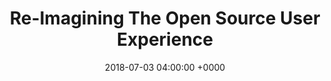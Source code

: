 ---
title: 'Re-Imagining The Open Source User Experience'
name: "code"
night_header: false
night_footer: true
language: en
published: true
slug: "code-open-source"
layout: pancakes
description: page description
date: 2018-07-03 04:00:00 +0000
tags: ["Web Experience", "Web Design", "Web Development", "Search Marketing"]
aliases :
  - /work/code-open-source/
stacks_hero:
  path: "helpers/work/hero.html"
  image: "images/code.png"
  background_color: "#b7285a"
  client: "code"
  logo_color: false
grid_item:
  client: "code"
  featured: true
  featured_title: "We re-imagine user experiences."
  featured_caption: |
    We were {code}’s digital team from their days at EMC through their merger with Dell Technologies.
  weight: 1
  logo_color: true
  featured_width: "100%"
  featured_top: "10%"
  featured_m_top: "5%"
  featured_left: "0%"
  featured_m_left: "0%"
stacks:
- template: section-row-blocks
  id: overview
  class: padding-m-bottom v_c-center
  background_color: "#b7285a"
  background_image:
  rows:
  - template: include-row
    class: h_c-center v_c-center
    size: container
    cols:
    - template: block-column-builder
      size: '9'
      animate: fade-up
      duration: '400'
      elements:
      - template: element-title
        class: "color-white text-center"
        tag: h4
        title: Overview
      - template: element-title
        class: "color-white text-center"
        tag: h1
        title: "Building community within emerging technologies."
      - template: element-title
        class: "color-white text-center big-paragraph"
        tag: p
        title: "The {code} team, first launched as the open source division of EMC, began branding work with Fullstack in 2016 when EMC & Dell Computers agreed to merge as the newly formed DellEMC. Starting in 2018, {code} rebranded once again, to encompass all open source under Dell Technologies. The {code} initiative had reached success as future Dell Technologies customers interacted through the {code} community and its platforms. As an open source division, it's flagship website was put together over time, as one off projects. With 2017's rebrand, the website needed to be redesigned and rebuilt as one cohesive property."
- template: section-row-blocks
  id: discovery
  class: padding-xl-bottom padding-xl-top v_c-center
  background_color: "#000000"
  background_image:
  rows:
  - template: include-row
    class: h_c-center v_c-center
    size: container
    cols:
    - template: block-column-builder
      size: '10'
      animate: fade-up
      duration: '400'
      elements:
      - template: element-title
        class: "color-white text-center"
        tag: h4
        title: Discovery
      - template: element-title
        class: "color-white text-center"
        tag: h1
        title: "The goal: build something cohesive, simple, and on-brand."
      - template: element-title
        class: "color-white text-center padding-m-bottom"
        tag: p
        title: "We looked to the {code} teams' passionate group of open source enthusiasts and its robust community of developers to understand how they explore open source online. The purpose of the project then became clear: bring everything together and make it intuitive, yet consistent."
      - template: element-image
        image: "images/code-old-structure.png"
- template: section-row-blocks
  id: strategy
  class: padding-xl-bottom padding-xl-top v_c-center
  background_color: "#0f0f0f"
  background_image:
  rows:
  - template: include-row
    class: h_c-center v_c-center wrap
    size: container
    cols:
    - template: block-column-builder
      size: '10'
      animate: fade-up
      duration: '400'
      elements:
      - template: element-title
        class: "color-white text-center"
        tag: h4
        title: Strategy
      - template: element-title
        class: "color-white text-center"
        tag: h1
        title: "Focused on projects, community, team & social."
      - template: element-title
        class: "color-white text-center padding-m-bottom"
        tag: p
        title: "A UX redesign can be complex. There are a lot of variables and unknowns that can lead to potential failure down the road. If we wanted to succeed, we had to be specific with what areas we would focus on. We knew that to build for an open future, it meant not only reimagining how things flow, but also weaving transparency into the sites fabric."
    - template: block-column-builder
      size: '12'
      animate: fade-up
      duration: '400'
      elements:
      - template: element-image
        image: "images/new-web-structure.png"
- template: section-row-blocks
  id: experience
  class: padding-xl-bottom padding-xl-top v_c-center
  background_color: "#ffffff"
  background_image:
  rows:
  - template: include-row
    class: h_c-center v_c-center wrap padding-m-bottom
    size: container
    cols:
    - template: block-column-builder
      size: '10'
      animate: fade-up
      duration: '400'
      elements:
      - template: element-title
        class: "color-oil text-center"
        tag: h4
        title: Strategy
      - template: element-title
        class: "color-oil text-center"
        tag: h1
        title: Crafting a simple, open world experience.
      - template: element-title
        class: "color-oil text-center"
        tag: p
        title: "To ensure the presentation and arrangement of all elements on the site would be as simple & open as possible, a clear navigation and layout system was needed to simplify the browsing experience and direct users towards what they needed."
  - template: include-row
    class: h_c-space-between v_c-start wrap padding-m-bottom
    size: container
    cols:
    - template: block-column-builder
      size: '12'
      animate: fade
      duration: '400'
      elements:
      - template: element-code
        class: "color-oil text-left padding-s-bottom"
        html: |
          <p style="font-weight: 800">Navigation Design System</p>
    - template: block-column-builder
      size: '2'
      animate: fade
      duration: '400'
      elements:
      - template: element-code
        class: text-left
        html: |
          <p>Primary <br> Level</p>
    - template: block-column-builder
      size: '10'
      animate: fade
      duration: '400'
      elements:
      - template: element-image
        image: "images/primary-nav.png"
  - template: include-row
    class: h_c-space-between v_c-start wrap padding-m-bottom
    size: container
    cols:
    - template: block-column-builder
      size: '2'
      animate: fade
      duration: '400'
      elements:
      - template: element-code
        class: text-left
        html: |
          <p>Secondary <br> Level</p>
    - template: block-column-builder
      size: '10'
      animate: fade
      duration: '400'
      elements:
      - template: element-image
        image: "images/secondary-nav.png"
  - template: include-row
    class: h_c-space-between v_c-start wrap padding-m-bottom
    size: container
    cols:
    - template: block-column-builder
      size: '12'
      animate: fade
      duration: '400'
      elements:
      - template: element-code
        class: "color-oil text-left padding-s-bottom"
        html: |
          <p style="font-weight: 800">Page Design System</p>
    - template: block-column-builder
      size: '6'
      animate: fade
      duration: '400'
      elements:
      - template: element-code
        class: text-left
        html: |
          <p>Overview Page Template</p>
      - template: element-image
        image: "images/Overview-page-template.png"
    - template: block-column-builder
      size: '6'
      animate: fade
      duration: '400'
      elements:
      - template: element-code
        class: text-left
        html: |
          <p>Individual Page Template</p>
      - template: element-image
        image: "images/Individual-page-template.png"
  - template: include-row
    class: h_c-space-between v_c-start wrap padding-m-bottom
    size: container
    cols:
    - template: block-column-builder
      size: '12'
      animate: fade
      duration: '400'
      elements:
      - template: element-code
        class: text-left
        html: |
          <p>Overview Page Examples</p>
      - template: element-video
        autoplay: true
        muted: true
        cover: "images/overview-poster.jpg"
        src: "https://res.cloudinary.com/dzttfmzl7/video/upload/v1532534940/Static/Overview_Temp.mp4"
  - template: include-row
    class: h_c-space-between v_c-start wrap
    size: container
    cols:
    - template: block-column-builder
      size: '12'
      animate: fade
      duration: '400'
      elements:
      - template: element-code
        class: text-left
        html: |
          <p>Individual Page Examples</p>
      - template: element-video
        autoplay: true
        muted: true
        cover: "images/indv-ex-poster.jpg"
        src: "https://res.cloudinary.com/dzttfmzl7/video/upload/v1532539011/Static/Individual_Temp_Updated_V3.mp4"
- template: section-row-blocks
  id: design
  class: padding-xl-bottom padding-xl-top v_c-center
  background_color: "#f0f0f0"
  background_image:
  css_rule: |
    .col-6:first-child {padding-right: 10px;}
  css:
  - rule: |
      .col-6:first-child {padding-right: 10px;}
  - rule: ".col-6:last-child {padding-left: 10px;}"
  rows:
  - template: include-row
    class: h_c-center v_c-center wrap padding-m-bottom
    size: container
    cols:
    - template: block-column-builder
      size: '10'
      animate: fade-up
      duration: '400'
      elements:
      - template: element-title
        class: "color-oil text-center"
        tag: h4
        title: Design
      - template: element-title
        class: "color-oil text-center"
        tag: h1
        title: Telling stories, with pictures.
      - template: element-title
        class: "color-oil text-center"
        tag: p
        title: "We worked with the {code} team to elevate its already unique illustrations, continuing the use of its biggest advocate across the site. Rex, also known as REX-Ray ({code}'s main open source project) was used throughout the site as an organic illustrative character."
  - template: include-row
    class: h_c-start v_c-start
    size: container
    cols:
    - template: block-column-builder
      size: '10'
      animate: fade
      duration: '400'
      elements:
      - template: element-code
        class: "color-oil text-left"
        html: |
          <p><span style="font-weight: 800">Home Variant 1</span><br>Header "The {code} Vision"</p>
  - template: include-row
    class: h_c-center v_c-start padding-m-bottom
    size: container-l
    cols:
    - template: block-column-builder
      size: '12'
      animate: reveal-left
      duration: '400'
      elements:
      - template: element-image
        image: "images/code_Home-Page-Banner_2018.png"
  - template: include-row
    class: h_c-start v_c-start
    size: container
    cols:
    - template: block-column-builder
      size: '10'
      animate: fade
      duration: '400'
      elements:
      - template: element-code
        class: "color-oil text-left"
        html: |
          <p><span style="font-weight: 800">Home Variant 2</span><br>Header "Perception vs. Reality"</p>
  - template: include-row
    class: h_c-center v_c-start padding-m-bottom
    size: container-l
    cols:
    - template: block-column-builder
      size: '12'
      animate: reveal-left
      duration: '400'
      elements:
      - template: element-image
        image: "images/99-EMC_Home-Page-Banner-2018-V2-07.png"
  - template: include-row
    class: h_c-space-between v_c-start
    size: container
    cols:
    - template: block-column-builder
      size: '6'
      animate: fade
      duration: '400'
      elements:
      - template: element-code
        class: "color-oil text-left"
        html: |
          <p><span style="font-weight: 800">Community</span><br> Header "Global &amp; Open"</p>
    - template: block-column-builder
      size: '4'
      animate: fade
      duration: '400'
      elements:
      - template: element-code
        class: "color-oil text-left"
        html: |
          <p><span style="font-weight: 800">Webinars</span><br>Header "Learning Together"</p>
  - template: include-row
    class: h_c-center v_c-start padding-m-bottom
    size: container-l
    cols:
    - template: block-column-builder
      size: '6'
      animate: reveal-left
      duration: '400'
      elements:
      - template: element-image
        image: "images/community-banner.png"
    - template: block-column-builder
      size: '6'
      animate: reveal-right
      duration: '400'
      elements:
      - template: element-image
        image: "images/webinars-banner.png"
  - template: include-row
    class: h_c-space-between v_c-start
    size: container
    cols:
    - template: block-column-builder
      size: '6'
      animate: fade
      duration: '400'
      elements:
      - template: element-code
        class: "color-oil text-left"
        html: |
          <p><span style="font-weight: 800">About</span><br> Header "Every Piece is Unique"</p>
    - template: block-column-builder
      size: '4'
      animate: fade
      duration: '400'
      elements:
      - template: element-code
        class: "color-oil text-left"
        html: |
          <p><span style="font-weight: 800">Brand</span><br>Header "Branding Responsibly"</p>
  - template: include-row
    class: h_c-center v_c-start padding-m-bottom
    size: container-l
    cols:
    - template: block-column-builder
      size: '6'
      animate: reveal-left
      duration: '400'
      elements:
      - template: element-image
        image: "images/team-banner.png"
    - template: block-column-builder
      size: '6'
      animate: reveal-right
      duration: '400'
      elements:
      - template: element-image
        image: "images/code-Banner_Brand.png"
  - template: include-row
    class: h_c-space-between v_c-start
    size: container
    cols:
    - template: block-column-builder
      size: '6'
      animate: fade
      duration: '400'
      elements:
      - template: element-code
        class: "color-oil text-left"
        html: |
          <p><span style="font-weight: 800">Events</span><br>Header "Shared Calendar"</p>
    - template: block-column-builder
      size: '4'
      animate: fade
      duration: '400'
      elements:
      - template: element-code
        class: "color-oil text-left"
        html: |
          <p><span style="font-weight: 800">Newsletter Archive</span><br>Header "Looking Back"</p>
  - template: include-row
    class: h_c-center v_c-start padding-m-bottom
    size: container-l
    cols:
    - template: block-column-builder
      size: '6'
      animate: reveal-left
      duration: '400'
      elements:
      - template: element-image
        image: "images/events-banner.png"
    - template: block-column-builder
      size: '6'
      animate: reveal-right
      duration: '400'
      elements:
      - template: element-image
        image: "images/archive-banner.png"
  - template: include-row
    class: h_c-space-between v_c-start
    size: container
    cols:
    - template: block-column-builder
      size: '12'
      animate: fade
      duration: '400'
      elements:
      - template: element-code
        class: "color-oil text-left"
        html: |
          <p><span style="font-weight: 800">Adapted to Individual Events</span><br>Headers</p>
  - template: include-row
    class: h_c-center v_c-start padding-m-bottom wrap
    size: container-l
    cols:
    - template: block-column-builder
      size: '6'
      animate: reveal-left
      duration: '400'
      elements:
      - template: element-image
        image: "images/mesoscon-opensource-Hero.png"
    - template: block-column-builder
      size: '6'
      animate: reveal-right
      duration: '400'
      elements:
      - template: element-image
        image: "images/texas-event.png"
    - template: block-column-builder
      size: '6'
      animate: reveal-left
      duration: '400'
      elements:
      - template: element-image
        image: "images/copenhagen-event.png"
    - template: block-column-builder
      size: '6'
      animate: reveal-right
      duration: '400'
      elements:
      - template: element-image
        image: "images/prague-event.png"
  - template: include-row
    class: h_c-center v_c-start
    cols:
    - template: block-column-builder
      size: '12'
      animate: fade
      duration: '400'
      elements:
      - template: element-code
        class: "color-oil text-left"
        html: |
          <p><span style="font-weight: 800">Adapted to Mobile</span><br>Headers</p>
  - template: include-row
    class: h_c-center v_c-start wrap drag-slider
    css:
    - rule: ".drag-slider .elements-wrapper {overflow: visible;}"
    - rule: ".drag-slider .carousel-cell {height: 280px;margin-right: 15px;width: 33.33%;}"
    - rule: ".flickity-viewport {overflow: visible;}"
    - rule: ".slider-column {width: 100%;}"
    size: container-l
    cols:
    - template: block-column-builder
      size: '12'
      class: "slider-column"
      animate: fade-left
      duration: '800'
      elements:
      - template: element-flickity
        class: "col-3"
        wrapAround: false
        freeScroll: true
        draggable: true
        prevNextButtons: false
        pageDots: false
        groupCells: false
        autoPlay: false
        images:
        - image: "images/code_Home-Page-Banner_2018-Mobile.png"
        - image: "images/99-EMC_Home-Page-Banner-2018-V2-07-Mobile-Version.png"
        - image: "images/99_EMC_Web_Banner_Webinars Mobile.png"
        - image: "images/99_EMC_Web_Banner_Events_Mobile.png"
- template: section-row-blocks
  id: development
  class: padding-xl-bottom padding-xl-top v_c-center
  background_color: "#000000"
  background_image:
  scripts:
  - src: "js/components/cards.js"
  rows:
  - template: include-row
    class: h_c-center v_c-center wrap padding-m-bottom
    size: container
    cols:
    - template: block-column-builder
      size: '10'
      animate: fade-up
      duration: '400'
      offset: 0
      elements:
      - template: element-title
        class: "color-white text-center"
        tag: h4
        title: Strategy
      - template: element-title
        class: "color-white text-center"
        tag: h1
        title: Bringing the site to life, with automation.
      - template: element-title
        class: "color-white text-center"
        tag: p
        title: "Even for a site as simple as {code}, managing all this content can be overwhelming and tedious. We developed custom solutions across the site to help automate and streamline content that frequently needed updating, allowing the site to work on its own."
  - template: include-row
    class: h_c-space-between v_c-start wrap padding-m-bottom cards
    size: container
    css:
    - rule: ".card-block-text {padding: 10% 16%;}"
    - rule: ".cards .col-6 .pb-html-block:last-child {margin-bottom: 0px;}"
    - rule: "img {width: auto;margin-left: auto;margin-right: auto;}"
    - rule: ".col-6 {flex-basis: calc(50% - 20px);}"
    - rule: ".col-6 .elements-wrapper .pb-html-block {background-color: #0f0f0f;margin-bottom: 40px;}"
    cols:
    - template: block-column-builder
      size: '6'
      animate: none
      elements:
      - template: element-code
        html: |
          <img src="/images/Projects-card.png">
          <div class="card-block-text"><img class="card-logo-img margin-s-bottom" src="/images/github-logo-white.png"><h6 class="text-center color-white"><span style="font-weight: 800">Auto Import, Display, &amp; Sync Open Source Projects</span></h6><div class="text-center color-white"><p>We developed a custom plugin to integrate Github with Wordpress, allowing project import, project landing pages, and project stats synchronizing in real-time. With cross-filtering, sorting, tags, and search, the result is an open way to navigate and find open source projects.</p></div></div>
      - template: element-code
        html: |
          <img src="/images/Newsletter-Archive-card.png">
          <div class="card-block-text"><img class="card-logo-img margin-s-bottom" src="/images/mailchimp-logo-white.png"><h6 class="text-center color-white"><span style="font-weight: 800">Auto Generated Newsletter Archive, Including Sort & Filter</span></h6><div class="text-center color-white"><p>We integrated Mailchimp across the site not only for newsletter sign-ups and campaigns, but also to help with looking back. We built a custom, auto-generated newsletter archive page complete with sorting & filtering so the {code} team would never have to manually update it again.</p></div></div>
      - template: element-code
        html: |
          <img src="/images/Detailed-Project-card.png">
          <div class="card-block-text"><img class="card-logo-img margin-s-bottom" src="/images/wordpress-logo-white.png"><h6 class="text-center color-white"><span style="font-weight: 800">Live Blog Feed & Specific Topic, Project, and Author Feeds</span></h6><div class="text-center color-white"><p>We integrated Wordpress to display a live feed of recent posts from the {code} blog, and show dynamic feeds on the project & team member pages. Across the site, a feed of posts related to that project display on project pages, and author specific feeds display on team member pages, allowing users to keep up with trends for that project, topic, or person.</p></div></div>
    - template: block-column-builder
      size: '6'
      animate: none
      elements:
      - template: element-code
        html: |
          <img src="/images/Community-card.png">
          <div class="card-block-text"><img class="card-logo-img margin-s-bottom" src="/images/slack-logo-white.png"><h6 class="text-center color-white"><span style="font-weight: 800">Auto Request to Join & Live Counts of Online & Total Users</span></h6><div class="text-center color-white"><p>We integrated Slack to allow users to request to join {code}'s slack community automatically. It is seamlessly integrated so users can lean & sign up all one place. Other features include live counts of slack users online & total community members automatically updated across the site.</p></div></div>
      - template: element-code
        html: |
          <img src="/images/Catalyst-card.png">
          <div class="card-block-text"><img class="card-logo-img margin-s-bottom" src="/images/Mobilize-logo-white.png"><h6 class="text-center color-white"><span style="font-weight: 800">Auto Import, Display, and Sync Community Members</span></h6><div class="text-center color-white"><p>We developed a custom plugin to integrate Mobilize.io to Wordpress, allowing the {code} team to easily import their community members, display them by group across the site, and automatically create landing pages for each member that is stored on Mobilize.io.</p></div></div>
- template: section-row-blocks
  id: search
  class: padding-xl-bottom padding-xl-top v_c-center
  background_color: "#0f0f0f"
  rows:
  - template: include-row
    class: h_c-center v_c-center wrap padding-m-bottom
    size: container
    cols:
    - template: block-column-builder
      size: '9'
      animate: fade-up
      duration: '400'
      offset: 0
      elements:
      - template: element-title
        class: "color-white text-center"
        tag: h4
        title: Search
      - template: element-title
        class: "color-white text-center"
        tag: h1
        title: |
          Nudging the site to #1.
      - template: element-title
        class: "color-white text-center"
        tag: p
        title: |
          With the new site came an all new name, domain, and most importantly, new business goals. "{code} by DellEMC" became the {code} team", "codedellemc.com" became "thecodeteam.com", and the team purpose went from "Open Source at DellEMC" to "Open Source at Dell Technologies". We built the website and content with {code}'s search engine goals in mind. After launch, we focused on ranking for specific terms and increasing organic traffic.
  - template: include-row
    class: h_c-center v_c-center wrap
    size: container
    cols:
    - template: block-column-builder
      size: '12'
      animate: fade-up-right
      duration: '600'
      offset: 0
      elements:
      - template: element-image
        image: "images/code-search.png"
      - template: element-code
        html: |
          <p class="flex h_c-end strip-margin"><a class="color-white strip-underline flex hover-right" href="https://blog.fullstackdigital.com/how-we-increased-organic-traffic-from-450-to-2300-month-without-backlinks-or-additional-content-931add47e20d" target="_blank"><strong>Learn more about how we do SEO</strong> <svg class="color-white" version="1.1" id="Layer_1" xmlns="http://www.w3.org/2000/svg" xmlns:xlink="http://www.w3.org/1999/xlink" x="0px" y="0px" width="32px" height="32px" viewBox="0 0 64 64" enable-background="new 0 0 64 64" xml:space="preserve"><g><line fill="none" stroke="#ffffff" stroke-width="2" stroke-miterlimit="10" x1="0" y1="32" x2="63" y2="32"></line></g><polyline fill="none" stroke="#ffffff" stroke-width="2" stroke-linejoin="bevel" stroke-miterlimit="10" points="54,41 63,32 54,23 "></polyline></svg></a></p>
- template: section-row-blocks
  id: results
  class: padding-xl-bottom padding-xl-top v_c-center
  background_color: "#b7285a"
  css:
  - rule: ".quote-bio img {margin-right: 20px;border-radius: 50%}"
  - rule: ".quote-bio p {font-style: italic; font-weight: 600}"
  rows:
  - template: include-row
    class: h_c-space-between v_c-center wrap
    size: container
    cols:
    - template: block-column-builder
      size: '6'
      animate: fade-up
      duration: '400'
      offset: 0
      elements:
      - template: element-code
        html: |
          <h4 class="text-left color-white subtitle">Results</h4>
          <h2 class="text-left color-white">#CodeOpen</h2>
          <div class="text-align-left color-white"><p>With this new platform, {code} could focus more on what made the team successful: transparency, inclusivity, adaptability, collaboration, and community.</p>
          <p>Projects could be executed with complete transparency &amp; openness, helping users easily find projects, learn about them and contribute. With automation across the site, the team could center on adaptability with emerging technologies, collaborating with more users on their own open source projects.The {code} Community and its programs now have a way to showcase the individuals who lead and provide advancements in many areas of the open source community.</p><p class="flex justify-children-start align-children-start padding-m-bottom"><a class="color-white strip-underline flex hover-right" target="_blank" href="https://thecodeteam.com/"><strong>Visit Website</strong> <svg class="color-white" version="1.1" id="Layer_1" xmlns="http://www.w3.org/2000/svg" xmlns:xlink="http://www.w3.org/1999/xlink" x="0px" y="0px" width="32px" height="32px" viewBox="0 0 64 64" enable-background="new 0 0 64 64" xml:space="preserve">
          <g>
          <line fill="none" stroke="#ffffff" stroke-width="2" stroke-miterlimit="10" x1="0" y1="32" x2="63" y2="32"></line>
          </g>
          <polyline fill="none" stroke="#ffffff" stroke-width="2" stroke-linejoin="bevel" stroke-miterlimit="10" points="54,41 63,32 
                            54,23 "></polyline>
          </svg></a>
          </p></div>
    - template: block-column-builder
      size: '5'
      animate: fade-left
      duration: '400'
      offset: 0
      elements:
      - template: element-code
        html: |
          <h4 class="quote color-white">Altogether, this approach is the result of talented digital experts, passionate open source engineers, advocates &amp; executives, coming together to build for an open future. {code} now has the ability to reach &amp; collaborate with more people than ever before.</h4>
          <span class="flex v_c-center quote-bio"><img src="/images/josh-photo.jpg" height="45" width="45"><p class="strip-margin color-white"> Josh Bernstein <span class="color-white"> / </span><br class="mobile-break"> VP, Technology</p></span>
---